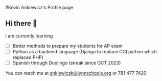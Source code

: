 #Kevin Ankiewicz's Profile page
## Hi there 👋

I am currently learning
- [ ] Better methods to prepare my students for AP exam
- [ ] Python as a backend language (Django to replace CGI python which replaced PHP)
- [ ] Spanish through Duolingo (streak since OCT 2023)

You can reach me at ankiewiczk@lynnschools.org or 
781 477 7420
<!--
**ankiewiczk/ankiewiczk** is a ✨ _special_ ✨ repository because its `README.md` (this file) appears on your GitHub profile.

Here are some ideas to get you started:

- 🔭 I’m currently working on ...
- 🌱 I’m currently learning ...
- 👯 I’m looking to collaborate on ...
- 🤔 I’m looking for help with ...
- 💬 Ask me about ...
- 📫 How to reach me: ...
- 😄 Pronouns: ...
- ⚡ Fun fact: ...
-->
